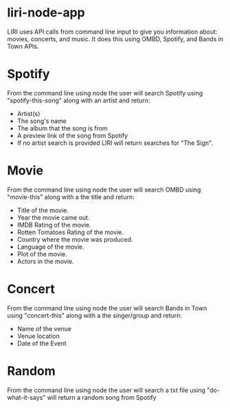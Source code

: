 # liri-node-app

LIRI uses API calls from command line input to give you information about: movies, concerts, and music. It does this using OMBD, Spotify, and Bands in Town APIs.

# Spotify
From the command line using node the user will search Spotify using "spotify-this-song" along with an artist and return:

- Artist(s)
- The song's name
- The album that the song is from
- A preview link of the song from Spotify
- If no artist search is provided LIRI will return searches for "The Sign".

# Movie
From the command line using node the user will search OMBD using "movie-this" along with a the title and return:

- Title of the movie.
- Year the movie came out.
- IMDB Rating of the movie.
- Rotten Tomatoes Rating of the movie.
- Country where the movie was produced.
- Language of the movie.
- Plot of the movie.
- Actors in the movie.

# Concert
From the command line using node the user will search Bands in Town using "concert-this" along with a the singer/group and return:

- Name of the venue
- Venue location
- Date of the Event


# Random
From the command line using node the user will search a txt file using "do-what-it-says" will return a random song from Spotify


